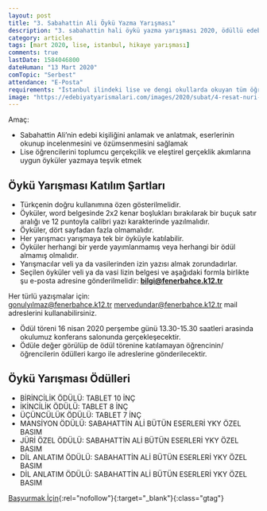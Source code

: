 ```yaml
---
layout: post
title: "3. Sabahattin Ali Öykü Yazma Yarışması"
description: "3. sabahattin hali öykü yazma yarışması 2020, ödüllü edebiyat yarışması, hikaye yazma yarışması"
category: articles
tags: [mart 2020, lise, istanbul, hikaye yarışması]
comments: true
lastDate: 1584046800    
dateHuman: "13 Mart 2020"
comTopic: "Serbest"
attendance: "E-Posta"
requirements: "İstanbul ilindeki lise ve dengi okullarda okuyan tüm öğrenciler yarışmaya katılabilecektir."
image: "https://edebiyatyarismalari.com/images/2020/subat/4-resat-nuri-guntekin-oyku-yarismasi.jpg"
---
```


Amaç:  
- Sabahattin Ali’nin edebi kişiliğini anlamak ve anlatmak, eserlerinin okunup incelenmesini ve özümsenmesini sağlamak
- Lise öğrencilerini toplumcu gerçekçilik ve eleştirel gerçeklik akımlarına uygun öyküler yazmaya teşvik etmek

## Öykü Yarışması Katılım Şartları

- Türkçeni̇n doğru kullanımına özen gösteri̇lmeli̇di̇r.
- Öyküler, word belgesi̇nde 2x2 kenar boşlukları bırakılarak bi̇r buçuk satır aralığı ve 12 puntoyla cali̇bri̇ yazı karakteri̇nde yazılmalıdır.
- Öyküler, dört sayfadan fazla olmamalıdır.
- Her yarışmacı yarışmaya tek bi̇r öyküyle katılabilir.
- Öyküler herhangi̇ bi̇r yerde yayımlanmamış veya herhangi̇ bi̇r ödül almamış olmalıdır.
- Yarışmacılar veli̇ ya da vasi̇leri̇nden izi̇n yazısı almak zorundadırlar.
- Seçilen öyküler veli̇ ya da vasi̇ Iizi̇n belgesi̇ ve aşağıdaki formla bi̇rli̇kte şu e-posta adresi̇ne gönderi̇lmeli̇di̇r: **bilgi@fenerbahce.k12.tr**

Her türlü yazışmalar için:  
gonulyılmaz@fenerbahce.k12.tr
mervedundar@fenerbahce.k12.tr mail adreslerini kullanabilirsiniz.  

- Ödül töreni̇ 16 nisan 2020 perşembe günü 13.30-15.30 saatleri̇ arasinda okulumuz konferans salonunda gerçekleşecekti̇r.
- Ödüle değer görülüp de ödül töreni̇ne katılamayan öğrenci̇ni̇n/öğrenci̇leri̇n ödülleri̇ kargo ile adresleri̇ne gönderi̇lecekti̇r.

## Öykü Yarışması Ödülleri

- BİRİNCİLİK ÖDÜLÜ: TABLET 10 İNÇ
- İKİNCİLİK ÖDÜLÜ: TABLET 8 İNÇ
- ÜÇÜNCÜLÜK ÖDÜLÜ: TABLET 7 İNÇ
- MANSİYON ÖDÜLÜ: SABAHATTİN ALİ BÜTÜN ESERLERİ YKY ÖZEL BASIM
- JÜRİ ÖZEL ÖDÜLÜ: SABAHATTİN ALİ BÜTÜN ESERLERİ YKY ÖZEL BASIM
- DİL ANLATIM ÖDÜLÜ: SABAHATTİN ALİ BÜTÜN ESERLERİ YKY ÖZEL BASIM
- DİL ANLATIM ÖDÜLÜ: SABAHATTİN ALİ BÜTÜN ESERLERİ YKY ÖZEL BASIM

[Başvurmak İçin](https://firebasestorage.googleapis.com/v0/b/edebiyat-yarismalari.appspot.com/o/3-sabahattin-ali-yarismasi-basvuru-formu.pdf?alt=media&token=57a296a7-7d89-4f24-a45a-cbf4168e9c60){:rel="nofollow"}{:target="_blank"}{:class="gtag"}